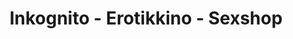 ---
title: "Inkognito - Erotikkino - Sexshop"
url: /augsburg/inkognito-erotikkino-sexshop/
shop: Erotik
---